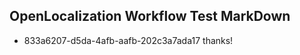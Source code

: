 ## OpenLocalization Workflow Test MarkDown
* 833a6207-d5da-4afb-aafb-202c3a7ada17 thanks!

<!--HONumber=Jul16_HO5-->


